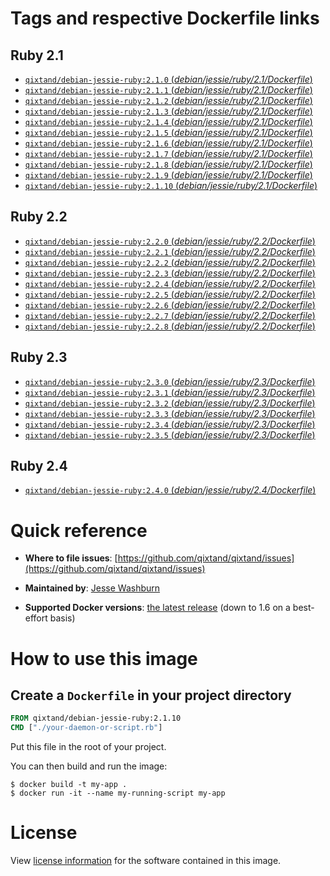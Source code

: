 # Tags and respective Dockerfile links

## Ruby 2.1
- [`qixtand/debian-jessie-ruby:2.1.0` (*debian/jessie/ruby/2.1/Dockerfile*)](https://github.com/qixtand/qixtand/blob/b35da83641a48b1afd7ae4d525daef7dd189e10c/ruby/2.1/debian/jessie/Dockerfile)
- [`qixtand/debian-jessie-ruby:2.1.1` (*debian/jessie/ruby/2.1/Dockerfile*)](https://github.com/qixtand/qixtand/blob/0d9d63b4b2aedf815345cbfafdf0efe756f77664/ruby/2.1/debian/jessie/Dockerfile)
- [`qixtand/debian-jessie-ruby:2.1.2` (*debian/jessie/ruby/2.1/Dockerfile*)](https://github.com/qixtand/qixtand/blob/5518af18d20c1c9f4e20a01011f97cf66a844c28/ruby/2.1/debian/jessie/Dockerfile)
- [`qixtand/debian-jessie-ruby:2.1.3` (*debian/jessie/ruby/2.1/Dockerfile*)](https://github.com/qixtand/qixtand/blob/f38db22e7a4b7913184e15d11712420957fee036/ruby/2.1/debian/jessie/Dockerfile)
- [`qixtand/debian-jessie-ruby:2.1.4` (*debian/jessie/ruby/2.1/Dockerfile*)](https://github.com/qixtand/qixtand/blob/a4ffc5631678ec7d1e28077bcb0592dabcc467b7/ruby/2.1/debian/jessie/Dockerfile)
- [`qixtand/debian-jessie-ruby:2.1.5` (*debian/jessie/ruby/2.1/Dockerfile*)](https://github.com/qixtand/qixtand/blob/7d6ee26dbde92b5ff925383542992e10b543462b/ruby/2.1/debian/jessie/Dockerfile)
- [`qixtand/debian-jessie-ruby:2.1.6` (*debian/jessie/ruby/2.1/Dockerfile*)](https://github.com/qixtand/qixtand/blob/b86b9034cf4d50f44ec5dbbff4f1b4136ceff6d5/ruby/2.1/debian/jessie/Dockerfile)
- [`qixtand/debian-jessie-ruby:2.1.7` (*debian/jessie/ruby/2.1/Dockerfile*)](https://github.com/qixtand/qixtand/blob/5bed2c58e6e0c2728c7284a070740550c700484b/ruby/2.1/debian/jessie/Dockerfile)
- [`qixtand/debian-jessie-ruby:2.1.8` (*debian/jessie/ruby/2.1/Dockerfile*)](https://github.com/qixtand/qixtand/blob/53dadbed05586a8137720a21bdf8116ab635ae41/ruby/2.1/debian/jessie/Dockerfile)
- [`qixtand/debian-jessie-ruby:2.1.9` (*debian/jessie/ruby/2.1/Dockerfile*)](https://github.com/qixtand/qixtand/blob/b953fbeedcf3f440f6755e33dbcdf6527af62f9a/ruby/2.1/debian/jessie/Dockerfile)
- [`qixtand/debian-jessie-ruby:2.1.10` (*debian/jessie/ruby/2.1/Dockerfile*)](https://github.com/qixtand/qixtand/blob/f44aa713bc647d629d37c6a281cb22da0c765841/ruby/2.1/debian/jessie/Dockerfile)

## Ruby 2.2
- [`qixtand/debian-jessie-ruby:2.2.0` (*debian/jessie/ruby/2.2/Dockerfile*)](https://github.com/qixtand/qixtand/blob/c52e9ee5de3a51a63226704d35a46f317e3aa3d2/ruby/2.2/debian/jessie/Dockerfile)
- [`qixtand/debian-jessie-ruby:2.2.1` (*debian/jessie/ruby/2.2/Dockerfile*)](https://github.com/qixtand/qixtand/blob/9a6ecd1cc0bc0702bd9f04a689485696fc96a2b2/ruby/2.2/debian/jessie/Dockerfile)
- [`qixtand/debian-jessie-ruby:2.2.2` (*debian/jessie/ruby/2.2/Dockerfile*)](https://github.com/qixtand/qixtand/blob/454f39ba4e870aea36ebfa8d2648dc5b419d569f/ruby/2.2/debian/jessie/Dockerfile)
- [`qixtand/debian-jessie-ruby:2.2.3` (*debian/jessie/ruby/2.2/Dockerfile*)](https://github.com/qixtand/qixtand/blob/189ffe51df7b2c013c3ca212171485c0c73ba4ac/ruby/2.2/debian/jessie/Dockerfile)
- [`qixtand/debian-jessie-ruby:2.2.4` (*debian/jessie/ruby/2.2/Dockerfile*)](https://github.com/qixtand/qixtand/blob/c7340101467cb52869d29335b97bde432e0754f5/ruby/2.2/debian/jessie/Dockerfile)
- [`qixtand/debian-jessie-ruby:2.2.5` (*debian/jessie/ruby/2.2/Dockerfile*)](https://github.com/qixtand/qixtand/blob/1a281a748851dd9762ffaf47fe05054fcaf2471b/ruby/2.2/debian/jessie/Dockerfile)
- [`qixtand/debian-jessie-ruby:2.2.6` (*debian/jessie/ruby/2.2/Dockerfile*)](https://github.com/qixtand/qixtand/blob/ba41191e04aaa915e65b3b68a1c788f1eb06e130/ruby/2.2/debian/jessie/Dockerfile)
- [`qixtand/debian-jessie-ruby:2.2.7` (*debian/jessie/ruby/2.2/Dockerfile*)](https://github.com/qixtand/qixtand/blob/cb4300c79235553aa3432d11178538f8ff905989/ruby/2.2/debian/jessie/Dockerfile)
- [`qixtand/debian-jessie-ruby:2.2.8` (*debian/jessie/ruby/2.2/Dockerfile*)](https://github.com/qixtand/qixtand/blob/d7342cc3143c2ed9399699c844f6d6ddf4849760/ruby/2.2/debian/jessie/Dockerfile)

## Ruby 2.3
- [`qixtand/debian-jessie-ruby:2.3.0` (*debian/jessie/ruby/2.3/Dockerfile*)](https://github.com/qixtand/qixtand/blob/35b3b6fff806b3d0044dcbdc5db735d8eadd3b57/ruby/2.3/debian/jessie/Dockerfile)
- [`qixtand/debian-jessie-ruby:2.3.1` (*debian/jessie/ruby/2.3/Dockerfile*)](https://github.com/qixtand/qixtand/blob/36ae5d6a8061525d74c13b8e752389537d640dc3/ruby/2.3/debian/jessie/Dockerfile)
- [`qixtand/debian-jessie-ruby:2.3.2` (*debian/jessie/ruby/2.3/Dockerfile*)](https://github.com/qixtand/qixtand/blob/74275cdce443e7bfa8f36786f63afe6e8f5167f7/ruby/2.3/debian/jessie/Dockerfile)
- [`qixtand/debian-jessie-ruby:2.3.3` (*debian/jessie/ruby/2.3/Dockerfile*)](https://github.com/qixtand/qixtand/blob/2e93f2991b3515d46def2aaffa5e6ac29a1293a0/ruby/2.3/debian/jessie/Dockerfile)
- [`qixtand/debian-jessie-ruby:2.3.4` (*debian/jessie/ruby/2.3/Dockerfile*)](https://github.com/qixtand/qixtand/blob/e6009c90da416577e32c9a5973ccee741ee1ab4c/ruby/2.3/debian/jessie/Dockerfile)
- [`qixtand/debian-jessie-ruby:2.3.5` (*debian/jessie/ruby/2.3/Dockerfile*)](https://github.com/qixtand/qixtand/blob/89971f6e7e502b98788d94fe3ac9a31d9b689625/ruby/2.3/debian/jessie/Dockerfile)

## Ruby 2.4
- [`qixtand/debian-jessie-ruby:2.4.0` (*debian/jessie/ruby/2.4/Dockerfile*)](https://github.com/qixtand/qixtand/blob/deca347bb31877d48d2e8b169c10171697f3b1be/ruby/2.4/debian/jessie/Dockerfile)

# Quick reference
-	**Where to file issues**:
	[https://github.com/qixtand/qixtand/issues](https://github.com/qixtand/qixtand/issues)

-	**Maintained by**:
	[Jesse Washburn](https://github.com/qixtand/qixtand)

-	**Supported Docker versions**:
	[the latest release](https://github.com/docker/docker-ce/releases/latest) (down to 1.6 on a best-effort basis)

# How to use this image

## Create a `Dockerfile` in your project directory

```dockerfile
FROM qixtand/debian-jessie-ruby:2.1.10
CMD ["./your-daemon-or-script.rb"]
```

Put this file in the root of your project.

You can then build and run the image:

```console
$ docker build -t my-app .
$ docker run -it --name my-running-script my-app
```

# License
View [license information](https://www.ruby-lang.org/en/about/license.txt) for the software contained in this image.
